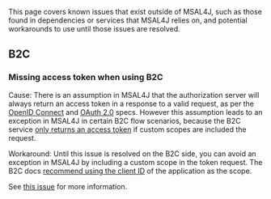This page covers known issues that exist outside of MSAL4J, such as those found in dependencies or services that MSAL4J relies on, and potential workarounds to use until those issues are resolved.

## B2C
### Missing access token when using B2C
Cause: There is an assumption in MSAL4J that the authorization server will always return an access token in a response to a valid request, as per the [OpenID Connect](https://openid.net/specs/openid-connect-core-1_0.html#TokenResponse) and [OAuth 2.0](https://tools.ietf.org/html/rfc6749#section-4.1.4) specs. However this assumption leads to an exception in MSAL4J in certain B2C flow scenarios, because the B2C service [only returns an access token](https://docs.microsoft.com/en-us/azure/active-directory-b2c/openid-connect#get-a-token) if custom scopes are included the request.

Workaround: Until this issue is resolved on the B2C side, you can avoid an exception in MSAL4J by including a custom scope in the token request. The B2C docs [recommend using the client ID](https://docs.microsoft.com/en-us/azure/active-directory-b2c/openid-connect#get-a-token) of the application as the scope.

See [this issue](https://github.com/AzureAD/microsoft-authentication-library-for-java/issues/140) for more information.